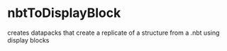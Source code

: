 # nbtToDisplayBlock
creates datapacks that create a replicate of a structure from a .nbt using display blocks
